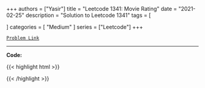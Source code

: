
+++
authors = ["Yasir"]
title = "Leetcode 1341: Movie Rating"
date = "2021-02-25"
description = "Solution to Leetcode 1341"
tags = [
    
]
categories = [
    "Medium"
]
series = ["Leetcode"]
+++



[`Problem Link`](https://leetcode.com/problems/movie-rating/description/)

---

**Code:**

{{< highlight html >}}

{{< /highlight >}}

